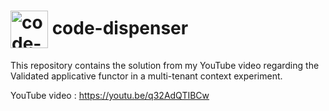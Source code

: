 <h1>
<img src="https://github.com/code-dispenser.png" align="center" height="60px" alt="code-dispenser icon" /> code-dispenser
</h1>

This repository contains the solution from my YouTube video regarding the Validated<T> applicative functor in a multi-tenant context experiment.

YouTube video : https://youtu.be/q32AdQTIBCw
